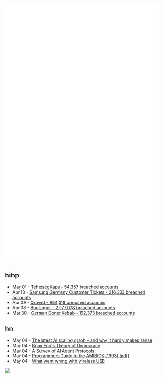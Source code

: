 ![Metrics](https://raw.githubusercontent.com/phixion/phixion/master/metrics.svg)

## hibp

<!--
for https://github.com/phixion/phixion/blob/main/.github/workflows/feeds.yml
-->
<!--START_SECTION:haveibeenpwnd-->
- May 01 - [TehetségKapu - 54,357 breached accounts](https://haveibeenpwned.com/PwnedWebsites#TehetsegKapu)
- Apr 13 - [Samsung Germany Customer Tickets - 216,333 breached accounts](https://haveibeenpwned.com/PwnedWebsites#SamsungGermany)
- Apr 09 - [Qraved - 984,519 breached accounts](https://haveibeenpwned.com/PwnedWebsites#Qraved)
- Apr 08 - [Boulanger - 2,077,078 breached accounts](https://haveibeenpwned.com/PwnedWebsites#Boulanger)
- Mar 30 - [German Doner Kebab - 162,373 breached accounts](https://haveibeenpwned.com/PwnedWebsites#GermanDonerKebab)
<!--END_SECTION:haveibeenpwnd-->

## hn

<!--
for https://github.com/phixion/phixion/blob/main/.github/workflows/feeds.yml
-->
<!--START_SECTION:hn-->
- May 04 - [The latest AI scaling graph – and why it hardly makes sense](https://garymarcus.substack.com/p/the-latest-ai-scaling-graph-and-why)
- May 04 - [Brian Eno's Theory of Democracy](https://www.programmablemutter.com/p/brian-enos-theory-of-democracy)
- May 04 - [A Survey of AI Agent Protocols](https://arxiv.org/abs/2504.16736)
- May 04 - [Programmers Guide to the AMIBIOS (1993) [pdf]](http://bitsavers.org/pdf/americanMegatrends/Programmers_Guide_to_the_AMIBIOS_1993.pdf)
- May 04 - [What went wrong with wireless USB](http://oldvcr.blogspot.com/2025/05/what-went-wrong-with-wireless-usb.html)
<!--END_SECTION:hn-->

<!--
for https://yhype.me
-->
![](https://hit.yhype.me/github/profile?user_id=13013670)

